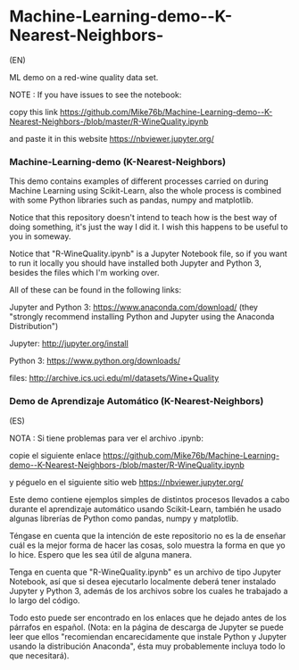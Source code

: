 # Machine-Learning-demo--K-Nearest-Neighbors-
(EN) 

ML demo on a red-wine quality data set.

NOTE :  If you have issues to see the notebook:

  copy this link  https://github.com/Mike76b/Machine-Learning-demo--K-Nearest-Neighbors-/blob/master/R-WineQuality.ipynb
  
  and paste it in this website  https://nbviewer.jupyter.org/
  
### Machine-Learning-demo (K-Nearest-Neighbors) 

This demo contains examples of different processes carried on during Machine Learning using Scikit-Learn, also the whole process is combined with some Python libraries such as pandas, numpy and matplotlib.

Notice that this repository doesn't intend to teach how is the best way of doing something, it's just the way I did it. I wish this happens to be useful to you in someway.

Notice that "R-WineQuality.ipynb" is a Jupyter Notebook file, so if you want to run it locally you should have installed both Jupyter and Python 3, besides the files which I'm working over.

All of these can be found in the following links:

Jupyter and Python 3: https://www.anaconda.com/download/ (they "strongly recommend installing Python and Jupyter using the Anaconda Distribution")

Jupyter: http://jupyter.org/install

Python 3: https://www.python.org/downloads/

files: http://archive.ics.uci.edu/ml/datasets/Wine+Quality

### Demo de Aprendizaje Automático (K-Nearest-Neighbors)
(ES) 

NOTA :  Si tiene problemas para ver el archivo .ipynb:

  copie el siguiente enlace  https://github.com/Mike76b/Machine-Learning-demo--K-Nearest-Neighbors-/blob/master/R-WineQuality.ipynb
  
  y péguelo en el siguiente sitio web  https://nbviewer.jupyter.org/

Este demo contiene ejemplos simples de distintos procesos llevados a cabo durante el aprendizaje automático usando Scikit-Learn, también he usado algunas librerías de Python como pandas, numpy y matplotlib.

Téngase en cuenta que la intención de este repositorio no es la de enseñar cuál es la mejor forma de hacer las cosas, solo muestra la forma en que yo lo hice. Espero que les sea útil de alguna manera.

Tenga en cuenta que "R-WineQuality.ipynb" es un archivo de tipo Jupyter Notebook, así que si desea ejecutarlo localmente deberá tener instalado Jupyter y Python 3, además de los archivos sobre los cuales he trabajado a lo largo del código. 

Todo esto puede ser encontrado en los enlaces que he dejado antes de los párrafos en español. (Nota: en la página de descarga de Jupyter se puede leer que ellos "recomiendan encarecidamente que instale Python y Jupyter usando la distribución Anaconda", ésta muy probablemente incluya todo lo que necesitará).
